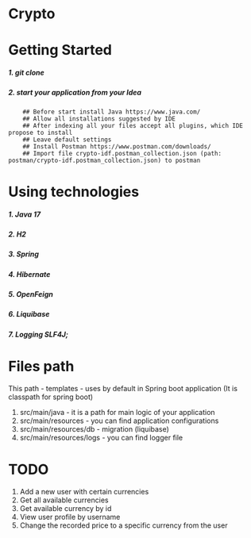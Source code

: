 # Crypto

Getting Started
=====================
##### 1. git clone 
##### 2. start your application from your Idea
        ## Before start install Java https://www.java.com/
        ## Allow all installations suggested by IDE
        ## After indexing all your files accept all plugins, which IDE propose to install
        ## Leave default settings
        ## Install Postman https://www.postman.com/downloads/
        ## Import file crypto-idf.postman_collection.json (path: postman/crypto-idf.postman_collection.json) to postman

Using technologies
=====================
##### 1. Java 17
##### 2. H2
##### 3. Spring
##### 4. Hibernate
##### 5. OpenFeign
##### 6. Liquibase
##### 7. Logging SLF4J;

Files path
=====================
This path - templates - uses by default in Spring boot application (It is classpath for spring boot)
1. src/main/java - it is a path for main logic of your application
2. src/main/resources - you can find application configurations
3. src/main/resources/db - migration (liquibase)
4. src/main/resources/logs - you can find logger file


TODO
=====================
1. Add a new user with certain currencies
2. Get all available currencies
3. Get available currency by id
4. View user profile by username
5. Change the recorded price to a specific currency from the user